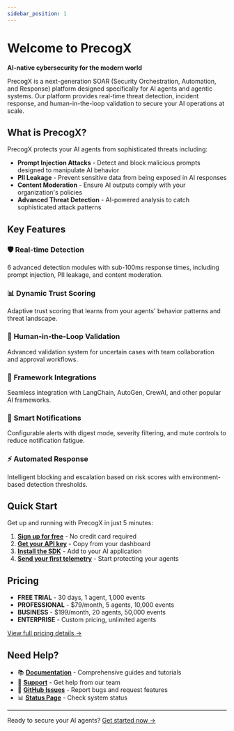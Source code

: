 ```yaml
---
sidebar_position: 1
---
```


# Welcome to PrecogX

**AI-native cybersecurity for the modern world**

PrecogX is a next-generation SOAR (Security Orchestration, Automation, and Response) platform designed specifically for AI agents and agentic systems. Our platform provides real-time threat detection, incident response, and human-in-the-loop validation to secure your AI operations at scale.

## What is PrecogX?

PrecogX protects your AI agents from sophisticated threats including:

- **Prompt Injection Attacks** - Detect and block malicious prompts designed to manipulate AI behavior
- **PII Leakage** - Prevent sensitive data from being exposed in AI responses
- **Content Moderation** - Ensure AI outputs comply with your organization's policies
- **Advanced Threat Detection** - AI-powered analysis to catch sophisticated attack patterns

## Key Features

### 🛡️ **Real-time Detection**
6 advanced detection modules with sub-100ms response times, including prompt injection, PII leakage, and content moderation.

### 📊 **Dynamic Trust Scoring**
Adaptive trust scoring that learns from your agents' behavior patterns and threat landscape.

### 👥 **Human-in-the-Loop Validation**
Advanced validation system for uncertain cases with team collaboration and approval workflows.

### 🔗 **Framework Integrations**
Seamless integration with LangChain, AutoGen, CrewAI, and other popular AI frameworks.

### 🔔 **Smart Notifications**
Configurable alerts with digest mode, severity filtering, and mute controls to reduce notification fatigue.

### ⚡ **Automated Response**
Intelligent blocking and escalation based on risk scores with environment-based detection thresholds.

## Quick Start

Get up and running with PrecogX in just 5 minutes:

1. **[Sign up for free](https://app.precogx.ai)** - No credit card required
2. **[Get your API key](/docs/getting-started/quickstart)** - Copy from your dashboard
3. **[Install the SDK](/docs/getting-started/installation)** - Add to your AI application
4. **[Send your first telemetry](/docs/getting-started/first-agent)** - Start protecting your agents

## Pricing

- **FREE TRIAL** - 30 days, 1 agent, 1,000 events
- **PROFESSIONAL** - $79/month, 5 agents, 10,000 events  
- **BUSINESS** - $199/month, 20 agents, 50,000 events
- **ENTERPRISE** - Custom pricing, unlimited agents

[View full pricing details →](https://precogx.ai/#pricing)

## Need Help?

- 📚 **[Documentation](/docs/intro)** - Comprehensive guides and tutorials
- 💬 **[Support](mailto:support@precogx.ai)** - Get help from our team
- 🐛 **[GitHub Issues](https://github.com/precogxai)** - Report bugs and request features
- 📊 **[Status Page](https://status.precogx.ai)** - Check system status

---

Ready to secure your AI agents? [Get started now →](https://app.precogx.ai)
